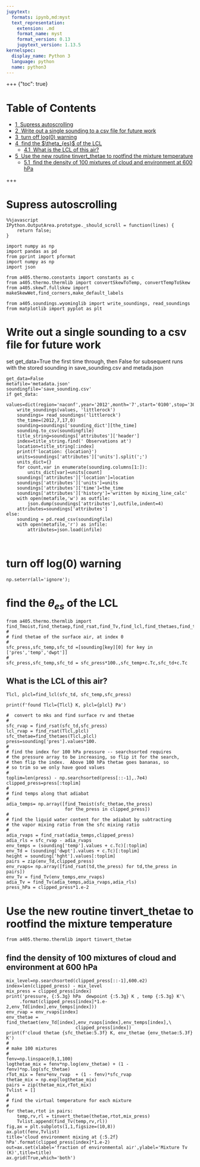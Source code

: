 ```yaml
---
jupytext:
  formats: ipynb,md:myst
  text_representation:
    extension: .md
    format_name: myst
    format_version: 0.13
    jupytext_version: 1.13.5
kernelspec:
  display_name: Python 3
  language: python
  name: python3
---
```


+++ {"toc": true}

<h1>Table of Contents<span class="tocSkip"></span></h1>
<div class="toc" style="margin-top: 1em;"><ul class="toc-item"><li><span><a href="#Supress-autoscrolling" data-toc-modified-id="Supress-autoscrolling-1"><span class="toc-item-num">1&nbsp;&nbsp;</span>Supress autoscrolling</a></span></li><li><span><a href="#Write-out-a-single-sounding-to-a-csv-file-for-future-work" data-toc-modified-id="Write-out-a-single-sounding-to-a-csv-file-for-future-work-2"><span class="toc-item-num">2&nbsp;&nbsp;</span>Write out a single sounding to a csv file for future work</a></span></li><li><span><a href="#turn-off-log(0)-warning" data-toc-modified-id="turn-off-log(0)-warning-3"><span class="toc-item-num">3&nbsp;&nbsp;</span>turn off log(0) warning</a></span></li><li><span><a href="#find-the-$\theta_{es}$-of-the--LCL" data-toc-modified-id="find-the-$\theta_{es}$-of-the--LCL-4"><span class="toc-item-num">4&nbsp;&nbsp;</span>find the $\theta_{es}$ of the  LCL</a></span><ul class="toc-item"><li><span><a href="#What-is-the-LCL-of-this-air?" data-toc-modified-id="What-is-the-LCL-of-this-air?-4.1"><span class="toc-item-num">4.1&nbsp;&nbsp;</span>What is the LCL of this air?</a></span></li></ul></li><li><span><a href="#Use-the-new-routine-tinvert_thetae-to-rootfind-the-mixture-temperature" data-toc-modified-id="Use-the-new-routine-tinvert_thetae-to-rootfind-the-mixture-temperature-5"><span class="toc-item-num">5&nbsp;&nbsp;</span>Use the new routine tinvert_thetae to rootfind the mixture temperature</a></span><ul class="toc-item"><li><span><a href="#find-the-density-of-100-mixtures-of-cloud-and-environment-at-600-hPa" data-toc-modified-id="find-the-density-of-100-mixtures-of-cloud-and-environment-at-600-hPa-5.1"><span class="toc-item-num">5.1&nbsp;&nbsp;</span>find the density of 100 mixtures of cloud and environment at 600 hPa</a></span></li></ul></li></ul></div>

+++

# Supress autoscrolling

```{code-cell} ipython3
%%javascript
IPython.OutputArea.prototype._should_scroll = function(lines) {
    return false;
}
```

```{code-cell} ipython3
import numpy as np
import pandas as pd
from pprint import pformat
import numpy as np
import json

from a405.thermo.constants import constants as c
from a405.thermo.thermlib import convertSkewToTemp, convertTempToSkew
from a405.skewT.fullskew import makeSkewWet,find_corners,make_default_labels
```

```{code-cell} ipython3
from a405.soundings.wyominglib import write_soundings, read_soundings
from matplotlib import pyplot as plt
```

# Write out a single sounding to a csv file for future work

set get_data=True the first time through, then False for subsequent runs with the stored sounding in save_sounding.csv and metada.json

```{code-cell} ipython3
get_data=False
metafile='metadata.json'
soundingfile='save_sounding.csv'
if get_data:
    values=dict(region='naconf',year='2012',month='7',start='0100',stop='3000',station='72340')
    write_soundings(values, 'littlerock')
    soundings= read_soundings('littlerock')
    the_time=(2012,7,17,0)
    sounding=soundings['sounding_dict'][the_time]
    sounding.to_csv(soundingfile)
    title_string=soundings['attributes']['header']
    index=title_string.find(' Observations at')
    location=title_string[:index]
    print(f'location: {location}')
    units=soundings['attributes']['units'].split(';')
    units_dict={}
    for count,var in enumerate(sounding.columns[1:]):
        units_dict[var]=units[count]
    soundings['attributes']['location']=location
    soundings['attributes']['units']=units
    soundings['attributes']['time']=the_time
    soundings['attributes']['history']='written by mixing_line_calc'
    with open(metafile,'w') as outfile:
        json.dump(soundings['attributes'],outfile,indent=4)
    attributes=soundings['attributes']
else:
    sounding = pd.read_csv(soundingfile)
    with open(metafile,'r') as infile:
        attributes=json.load(infile)
        
    
```

# turn off log(0) warning

```{code-cell} ipython3
np.seterr(all='ignore');
```

# find the $\theta_{es}$ of the  LCL

```{code-cell} ipython3
from a405.thermo.thermlib import find_Tmoist,find_thetaep,find_rsat,find_Tv,find_lcl,find_thetaes,find_thetaet
#
# find thetae of the surface air, at index 0
#
sfc_press,sfc_temp,sfc_td =[sounding[key][0] for key in ['pres','temp','dwpt']]
#
sfc_press,sfc_temp,sfc_td = sfc_press*100.,sfc_temp+c.Tc,sfc_td+c.Tc
```

## What is the LCL of this air?

```{code-cell} ipython3
Tlcl, plcl=find_lcl(sfc_td, sfc_temp,sfc_press)
```

```{code-cell} ipython3
print(f'found Tlcl={Tlcl} K, plcl={plcl} Pa')
```

```{code-cell} ipython3
#  convert to mks and find surface rv and thetae
#
sfc_rvap = find_rsat(sfc_td,sfc_press)
lcl_rvap = find_rsat(Tlcl,plcl)
sfc_thetae=find_thetaes(Tlcl,plcl)
press=sounding['pres'].values*100.
#
# find the index for 100 hPa pressure -- searchsorted requires
# the pressure array to be increasing, so flip it for the search,
# then flip the index.  Above 100 hPa thetae goes bananas, so
# so trim so we only have good values
#
toplim=len(press) - np.searchsorted(press[::-1],.7e4)
clipped_press=press[:toplim]
#
# find temps along that adiabat
#
adia_temps= np.array([find_Tmoist(sfc_thetae,the_press) 
                      for the_press in clipped_press])
#
# find the liquid water content for the adiabat by subtracting
# the vapor mixing ratio from the sfc mixing ratio
#
adia_rvaps = find_rsat(adia_temps,clipped_press)
adia_rls = sfc_rvap - adia_rvaps
env_temps = (sounding['temp'].values + c.Tc)[:toplim]
env_Td = (sounding['dwpt'].values + c.Tc)[:toplim]
height = sounding['hght'].values[:toplim]
pairs = zip(env_Td,clipped_press)
env_rvaps= np.array([find_rsat(td,the_press) for td,the_press in pairs])
env_Tv = find_Tv(env_temps,env_rvaps)
adia_Tv = find_Tv(adia_temps,adia_rvaps,adia_rls)
press_hPa = clipped_press*1.e-2
```

# Use the new routine tinvert_thetae to rootfind the mixture temperature

```{code-cell} ipython3
from a405.thermo.thermlib import tinvert_thetae
```

## find the density of 100 mixtures of cloud and environment at 600 hPa

```{code-cell} ipython3
mix_level=np.searchsorted(clipped_press[::-1],600.e2)
index=len(clipped_press) - mix_level
mix_press = clipped_press[index]
print('pressure, {:5.3g} hPa  dewpoint {:5.3g} K , temp {:5.3g} K'\
     .format(clipped_press[index]*1.e-2,env_Td[index],env_temps[index]))
env_rvap = env_rvaps[index]
env_thetae = find_thetaet(env_Td[index],env_rvaps[index],env_temps[index],\
                          clipped_press[index])
print(f'cloud thetae {sfc_thetae:5.3f} K, env_thetae {env_thetae:5.3f} K')
#
# make 100 mixtures
#
fenv=np.linspace(0,1,100)
logthetae_mix = fenv*np.log(env_thetae) + (1 - fenv)*np.log(sfc_thetae)
rTot_mix = fenv*env_rvap  + (1 - fenv)*sfc_rvap
thetae_mix = np.exp(logthetae_mix)
pairs = zip(thetae_mix,rTot_mix)
Tvlist = []
#
# find the virtual temperature for each mixture
#
for thetae,rtot in pairs:
    temp,rv,rl = tinvert_thetae(thetae,rtot,mix_press)
    Tvlist.append(find_Tv(temp,rv,rl))
fig,ax = plt.subplots(1,1,figsize=(10,8))
ax.plot(fenv,Tvlist)
title='cloud environment mixing at {:5.2f} hPa'.format(clipped_press[index]*1.e-2)
out=ax.set(xlabel='fraction of environmental air',ylabel='Mixture Tv (K)',title=title)
ax.grid(True,which='both')
```

```{code-cell} ipython3

```
